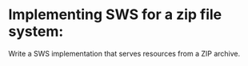 # Implementing SWS for a zip file system:
Write a SWS implementation that serves resources from a ZIP archive.